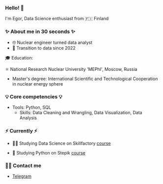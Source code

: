 ### Hello! 👋

I'm Egor, Data Science enthusiast from :finland: Finland
### ✨ About me in 30 seconds ✨ 
* :nerd_face: Nuclear engineer turned data analyst
* :notebook_with_decorative_cover: Transition to data since 2022

🎓 Education:
 
 :atom_symbol: National Research Nuclear University 'MEPhI', Moscow, Russia
 - Master's degree: International Scientific and Technological Cooperation in nuclear energy sphere




### 💡 Core competencies 💡
- Tools: Python, SQL
  - Skills: Data Cleaning and Wrangling, Data Visualization, Data Analysis


### ⚡️ Currently ⚡️
* :student: Studying Data Science on Skillfactory [course](https://skillfactory.ru/data-scientist-pro)

* :snake: Studying Python on Stepik [course](https://stepik.org/course/58852/promo)

### 🙌🏻 Contact me
- [Telegram](https://t.me/egor_krasnikov)
